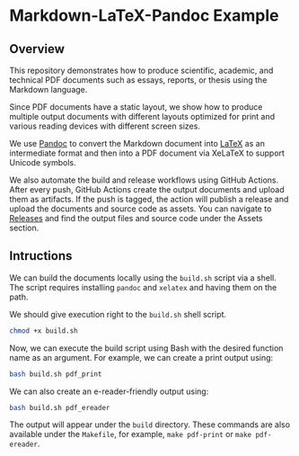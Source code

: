# Markdown-LaTeX-Pandoc Example
## Overview
This repository demonstrates how to produce scientific, academic, and technical PDF documents such as essays, reports, or thesis using the Markdown language.

Since PDF documents have a static layout, we show how to produce multiple output documents with different layouts optimized for print and various reading devices with different screen sizes.

We use [Pandoc](https://pandoc.org/) to convert the Markdown document into [LaTeX](https://www.latex-project.org/) as an intermediate format and then into a PDF document via XeLaTeX to support Unicode symbols.

We also automate the build and release workflows using GitHub Actions. After every push, GitHub Actions create the output documents and upload them as artifacts. If the push is tagged, the action will publish a release and upload the documents and source code as assets. You can navigate to [Releases](./releases) and find the output files and source code under the Assets section.


## Intructions
We can build the documents locally using the `build.sh` script via a shell. The script requires installing `pandoc` and `xelatex` and having them on the path.

We should give execution right to the `build.sh` shell script.

```bash
chmod +x build.sh
```

Now, we can execute the build script using Bash with the desired function name as an argument. For example, we can create a print output using:

```bash
bash build.sh pdf_print
```

We can also create an e-reader-friendly output using:

```bash
bash build.sh pdf_ereader
```

The output will appear under the `build` directory. These commands are also available under the `Makefile`, for example, `make pdf-print` or `make pdf-ereader`.
